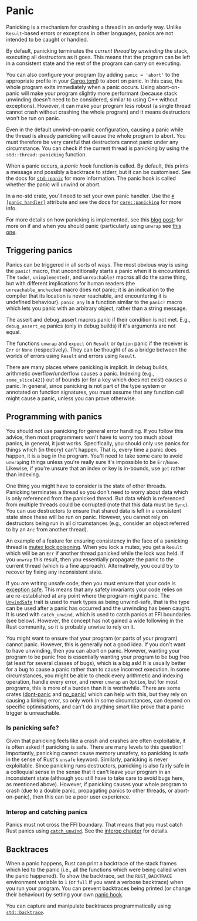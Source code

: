 # Panic

Panicking is a mechanism for crashing a thread in an orderly way. Unlike `Result`-based errors or exceptions in other languages, panics are not intended to be caught or handled.

By default, panicking terminates the *current thread* by *unwinding* the stack, executing all destructors as it goes. This means that the program can be left in a consistent state and the rest of the program can carry on executing.

You can also configure your program (by adding `panic = 'abort'` to the appropriate profile in your [Cargo.toml](https://doc.rust-lang.org/book/ch09-01-unrecoverable-errors-with-panic.html#unwinding-the-stack-or-aborting-in-response-to-a-panic)) to abort on panic. In this case, the whole program exits immediately when a panic occurs. Using abort-on-panic will make your program slightly more performant (because stack unwinding doesn't need to be considered, similar to using C++ without exceptions). However, it can make your program less robust (a single thread cannot crash without crashing the whole program) and it means destructors won't be run on panic.

Even in the default unwind-on-panic configuration, causing a panic while the thread is already panicking will cause the whole program to abort. You must therefore be very careful that destructors cannot panic under any circumstance. You can check if the current thread is panicking by using the `std::thread::panicking` function.

When a panic occurs, a *panic hook* function is called. By default, this prints a message and possibly a backtrace to stderr, but it can be customised. See the docs for [`std::panic`](https://doc.rust-lang.org/nightly/std/panic/index.html) for more information. The panic hook is called whether the panic will unwind or abort.

In a no-std crate, you'll need to set your own panic handler. Use the [`#[panic_handler]`](https://doc.rust-lang.org/nomicon/panic-handler.html) attribute and see the docs for [`core::panicking`](https://doc.rust-lang.org/nightly/core/panicking/index.html) for more info.

For more details on how panicking is implemented, see this [blog post](https://www.ralfj.de/blog/2019/11/25/how-to-panic-in-rust.html); for more on if and when you should panic (particularly using `unwrap` see [this one](https://blog.burntsushi.net/unwrap/).

## Triggering panics

Panics can be triggered in all sorts of ways. The most obvious way is using the `panic!` macro, that unconditionally starts a panic when it is encountered. The `todo!`, `unimplemented!`, and `unreachable!` macros all do the same thing, but with different implications for human readers (the `unreachable_unchecked` macro does not panic; it is an indication to the compiler that its location is never reachable, and encountering it is undefined behaviour). `panic_any` is a function similar to the `panic!` macro which lets you panic with an arbitrary object, rather than a string message.

The assert and debug_assert macros panic if their condition is not met. E.g., `debug_assert_eq` panics (only in debug builds) if it's arguments are not equal.

The functions `unwrap` and `expect` on `Result` or `Option` panic if the receiver is `Err` or `None` (respectively). They can be thought of as a bridge between the worlds of errors using `Result` and errors using `Result`.

There are many places where panicking is implicit. In debug builds, arithmetic overflow/underflow causes a panic. Indexing (e.g., `some_slice[42]`) out of bounds (or for a key which does not exist) causes a panic. In general, since panicking is not part of the type system or annotated on function signatures, you must assume that any function call might cause a panic, unless you can prove otherwise.

## Programming with panics

You should not use panicking for general error handling. If you follow this advice, then most programmers won't have to worry too much about panics, in general, it just works. Specifically, you should only use panics for things which (in theory) can't happen. That is, every time a panic does happen, it is a bug in the program. You'll need to take some care to avoid `unwrap`ing things unless you're really sure it's impossible to be `Err`/`None`. Likewise, if you're unsure that an index or key is in-bounds, use `get` rather than indexing.

One thing you might have to consider is the state of other threads. Panicking terminates a thread so you don't need to worry about data which is only referenced from the panicked thread. But data which is referenced from multiple threads could be corrupted (note that this data must be `Sync`). You can use destructors to ensure that shared data is left in a consistent state since these will be run on panic. However, you cannot rely on destructors being run in all circumstances (e.g., consider an object referred to by an `Arc` from another thread).

An example of a feature for ensuring consistency in the face of a panicking thread is [mutex lock poisoning](https://doc.rust-lang.org/nightly/std/sync/struct.Mutex.html#poisoning). When you lock a mutex, you get a `Result` which will be an `Err` if another thread panicked while the lock was held. If you `unwrap` this result, then you essentially propagate the panic to the current thread (which is a fine approach). Alternatively, you could try to recover by fixing any inconsistent state.

If you are writing unsafe code, then you must ensure that your code is [exception safe](https://doc.rust-lang.org/nomicon/exception-safety.html). This means that any safety invariants your code relies on are re-established at any point where the program might panic. The [`UnwindSafe`](https://doc.rust-lang.org/nightly/std/panic/trait.UnwindSafe.html) trait is used to mark types as being unwind-safe, that is the type can be used after a panic has occurred and the unwinding has been caught. It is used with `catch_unwind`, which is used to catch panics at FFI boundaries (see below). However, the concept has not gained a wide following in the Rust community, so it is probably unwise to rely on it.

You might want to ensure that your program (or parts of your program) cannot panic. However, this is generally not a good idea. If you don't want to have unwinding, then you can abort on panic. However, wanting your program to be panic free is essentially wanting your program to be bug free (at least for several classes of bugs), which is a big ask! It is usually better for a bug to cause a panic rather than to cause incorrect execution. In some circumstances, you might be able to check every arithmetic and indexing operation, handle every error, and never `unwrap` an `Option`, but for most programs, this is more of a burden than it is worthwhile. There are some crates ([dont-panic](https://github.com/Kixunil/dont_panic) and [no_panic](https://github.com/dtolnay/no-panic)) which can help with this, but they rely on causing a linking error, so only work in some circumstances, can depend on specific optimisations, and can't do anything smart like prove that a panic trigger is unreachable.

### Is panicking safe?

Given that panicking feels like a crash and crashes are often exploitable, it is often asked if panicking is safe. There are many levels to this question! Importantly, panicking cannot cause memory unsafety, so panicking is safe in the sense of Rust's `unsafe` keyword. Similarly, panicking is never exploitable. Since panicking runs destructors, panicking is also fairly safe in a colloquial sense in the sense that it can't leave your program in an inconsistent state (although you still have to take care to avoid bugs here, as mentioned above). However, if panicking causes your whole program to crash (due to a double panic, propagating panics to other threads, or abort-on-panic), then this can be a poor user experience.

### Interop and catching panics

Panics must not cross the FFI boundary. That means that you must catch Rust panics using [`catch_unwind`](https://doc.rust-lang.org/stable/std/panic/fn.catch_unwind.html). See the [interop chapter](interop.md) for details.

## Backtraces

When a panic happens, Rust can print a backtrace of the stack frames which led to the panic (i.e., all the functions which were being called when the panic happened). To show the backtrace, set the `RUST_BACKTRACE` environment variable to `1` (or `full` if you want a verbose backtrace) when you run your program. You can prevent backtraces being printed (or change their behaviour) by setting your own [panic hook](https://doc.rust-lang.org/nightly/std/panic/fn.set_hook.html).

You can capture and manipulate backtraces programmatically using [`std::backtrace`](https://doc.rust-lang.org/nightly/std/backtrace/index.html).
